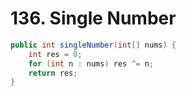# 136. Single Number

```java
public int singleNumber(int[] nums) {
    int res = 0;
    for (int n : nums) res ^= n;
    return res;
}
```